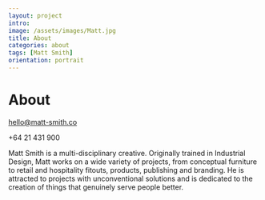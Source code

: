 ```yaml
---
layout: project
intro: 
image: /assets/images/Matt.jpg
title: About
categories: about
tags: [Matt Smith]
orientation: portrait
---
```


# About

<a href="hello@matt-smith.co">hello@matt-smith.co</a> 

+64 21 431 900

Matt Smith is a multi-disciplinary creative. Originally trained in Industrial Design, Matt works on a wide variety of projects, from conceptual furniture to retail and hospitality fitouts, products, publishing and branding. He is attracted to projects with unconventional solutions and is dedicated to the creation of things that genuinely serve people better. 




